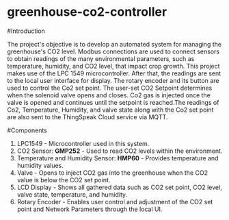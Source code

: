 # greenhouse-co2-controller

#Introduction

The project's objective is to develop an automated system for managing the greenhouse's CO2 level. Modbus connections are used to connect sensors to obtain readings of the many environmental parameters, such as temperature, humidity, and CO2 level, that impact crop growth. This project makes use of the LPC 1549 microcontroller. After that, the readings are sent to the local user interface for display. The rotary encoder and its button are used to control the Co2 set point. The user-set CO2 Setpoint determines when the solenoid valve opens and closes. Co2 gas is injected once the valve is opened and continues until the setpoint is reached.The readings of Co2, Temperature, Humidity, and valve state along with the Co2 set point are also sent to the ThingSpeak Cloud service via MQTT.

#Components
1. LPC1549 - Microcontroller used in this system.
2. CO2 Sensor: **GMP252** - Used to read CO2 levels within the environment.
3. Temperature and Humidity Sensor: **HMP60** - Provides temperature and humidity values.
4. Valve - Opens to inject CO2 gas into the greenhouse when the CO2 value is below the CO2 set point. 
5. LCD Display - Shows all gathered data such as CO2 set point, CO2 level, valve state,  temperature, and humidity.
6. Rotary Encoder - Enables user control and adjustment of the CO2 set point and Network Parameters through the local UI.
